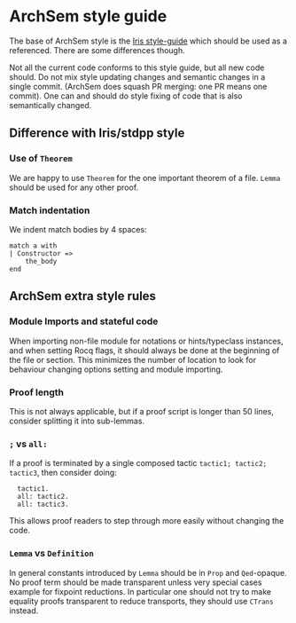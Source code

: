 # ArchSem style guide

The base of ArchSem style is the [Iris
style-guide](https://gitlab.mpi-sws.org/iris/iris/-/blob/master/docs/style_guide.md)
which should be used as a referenced. There are some differences though.

Not all the current code conforms to this style guide, but all new code should.
Do not mix style updating changes and semantic changes in a single commit.
(ArchSem does squash PR merging: one PR means one commit). One can and should do
style fixing of code that is also semantically changed.

## Difference with Iris/stdpp style

### Use of `Theorem`

We are happy to use `Theorem` for the one important theorem of a file. `Lemma`
should be used for any other proof.

### Match indentation

We indent match bodies by 4 spaces:

```coq
match a with
| Constructor =>
    the_body
end
```

## ArchSem extra style rules

### Module Imports and stateful code

When importing non-file module for notations or hints/typeclass instances, and
when setting Rocq flags, it should always be done at the beginning of the file
or section. This minimizes the number of location to look for behaviour changing
options setting and module importing.

### Proof length

This is not always applicable, but if a proof script is longer than 50 lines,
consider splitting it into sub-lemmas.

### `;` vs `all:`

If a proof is terminated by a single composed tactic `tactic1; tactic2; tactic3`,
then consider doing:
```coq
  tactic1.
  all: tactic2.
  all: tactic3.
```

This allows proof readers to step through more easily without changing the code.

### `Lemma` vs `Definition`

In general constants introduced by `Lemma` should be in `Prop` and `Qed`-opaque.
No proof term should be made transparent unless very special cases example for
fixpoint reductions. In particular one should not try to make equality proofs
transparent to reduce transports, they should use `CTrans` instead.
